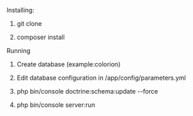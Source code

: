 Installing:

1) git clone

2) composer install


Running

1) Create database (example:colorion)

2) Edit database configuration in /app/config/parameters.yml

3) php bin/console doctrine:schema:update --force 

4) php bin/console server:run